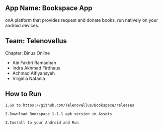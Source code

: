 ## App Name: Bookspace App
onA platform that provides request and donate books, run natively on your android devices.

## Team: Telenovellus
Chapter: Binus Online
- Abi Fakhri Ramadhan
- Indra Akhmad Firdhaus
- Achmad Alfiyansyah
- Virginia Natania

## How to Run

    1.Go to https://github.com/Telenovellus/Bookspace/releases

    2.Download Bookspace 1.1.1 apk version in Assets

    3.Install to your Android and Run